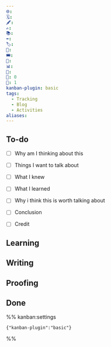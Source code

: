 ```yaml
---
🌐: 
🗓️: 
🖋️: 
✍️: 
📚: 
⬅️: 
🏷️: 
🎫: 
🎟️: 
🔖: 
📊: 
🏁: 
🏹: 0
🎯: 1
kanban-plugin: basic
tags:
  - Tracking
  - Blog
  - Activities
aliases:
---
```


## To-do

- [ ] Why am I thinking about this
- [ ] Things I want to talk about
- [ ] What I knew
- [ ] What I learned
- [ ] Why i think this is worth talking about
- [ ] Conclusion
- [ ] Credit


## Learning



## Writing



## Proofing



## Done





%% kanban:settings
```
{"kanban-plugin":"basic"}
```
%%